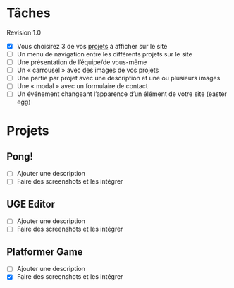 # Tâches

Revision 1.0

- [x] Vous choisirez 3 de vos [projets](#projets) à afficher sur le site
- [ ] Un menu de navigation entre les différents projets sur le site
- [ ] Une présentation de l’équipe/de vous-même
- [ ] Un « carrousel » avec des images de vos projets
- [ ] Une partie par projet avec une description et une ou plusieurs images
- [ ] Une « modal » avec un formulaire de contact
- [ ] Un événement changeant l’apparence d’un élément de votre site (easter egg)

# Projets

## Pong!

- [ ] Ajouter une description
- [ ] Faire des screenshots et les intégrer

## UGE Editor

- [ ] Ajouter une description
- [ ] Faire des screenshots et les intégrer

## Platformer Game

- [ ] Ajouter une description
- [x] Faire des screenshots et les intégrer

